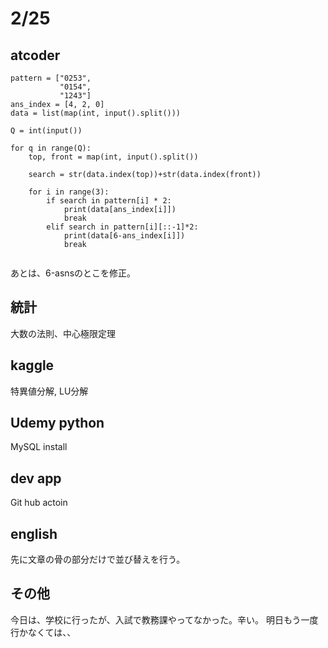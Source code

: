 # 2/25

## atcoder
```
pattern = ["0253",
           "0154",
           "1243"]
ans_index = [4, 2, 0]
data = list(map(int, input().split()))

Q = int(input())

for q in range(Q):
    top, front = map(int, input().split())
    
    search = str(data.index(top))+str(data.index(front))

    for i in range(3):
        if search in pattern[i] * 2:
            print(data[ans_index[i]])
            break
        elif search in pattern[i][::-1]*2:
            print(data[6-ans_index[i]])
            break
            
```
あとは、6-asnsのとこを修正。


## 統計
大数の法則、中心極限定理

## kaggle 
特異値分解, LU分解

## Udemy python
MySQL install

## dev app
Git hub actoin

## english
先に文章の骨の部分だけで並び替えを行う。

## その他
今日は、学校に行ったが、入試で教務課やってなかった。辛い。
明日もう一度行かなくては、、



